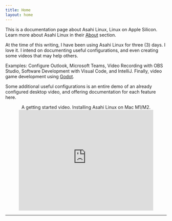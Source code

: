 ```yaml
---
title: Home
layout: home
---
```


This is a documentation page about Asahi Linux, Linux on Apple Silicon. Learn more about Asahi Linux in their [About](https://asahilinux.org/about/) section. 

At the time of this writing, I have been using Asahi Linux for three (3) days. I love it. I intend on documenting useful configurations, and even creating some videos that may help others. 

Examples: Configure Outlook, Microsoft Teams, Video Recording with OBS Studio, Software Development with Visual Code, and IntelliJ. Finally, video game development using [Godot](https://godotengine.org/).

Some additional useful configurations is an entire demo of an already configured desktop video, and offering documentation for each feature here. 


<p align="center">A getting started video. Installing Asahi Linux on Mac M1/M2.

<iframe width="420" height="315" src="https://www.youtube.com/embed/1iiFhhOkv14" frameborder="0" allowfullscreen></iframe>
</p>


----

[^1]: [It can take up to 10 minutes for changes to your site to publish after you push the changes to GitHub](https://docs.github.com/en/pages/setting-up-a-github-pages-site-with-jekyll/creating-a-github-pages-site-with-jekyll#creating-your-site).

[Just the Docs]: https://just-the-docs.github.io/just-the-docs/
[GitHub Pages]: https://docs.github.com/en/pages
[README]: https://github.com/just-the-docs/just-the-docs-template/blob/main/README.md
[Jekyll]: https://jekyllrb.com
[GitHub Pages / Actions workflow]: https://github.blog/changelog/2022-07-27-github-pages-custom-github-actions-workflows-beta/
[use this template]: https://github.com/just-the-docs/just-the-docs-template/generate

